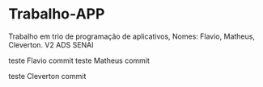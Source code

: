 # Trabalho-APP

Trabalho em trio de programação de aplicativos, Nomes: Flavio, Matheus, Cleverton. V2 ADS SENAI





teste Flavio commit
teste Matheus commit

teste Cleverton commit

